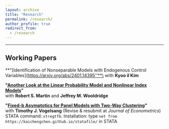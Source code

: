 ```yaml
---
layout: archive
title: "Research"
permalink: /research/
author_profile: true
redirect_from:
  - /research
---
```



<hr>

## Working Papers
**"[Identification of Nonseparable Models with Endogenous Control Variables](https://arxiv.org/abs/2401.14395''**\
with **Kyoo il Kim**

 **"[Another Look at the Linear Probability Model and Nonlinear Index Models](https://arxiv.org/abs/2308.15338)"**\
 with **Robert S. Martin** and **Jeffrey M. Wooldridge**

 **"[Fixed-b Asymptotics for Panel Models with Two-Way Clustering](https://arxiv.org/abs/2309.08707)"**\
with **Timothy J. Vogelsang** (Revise & resubmit at *Journal of Econometrics*) \
STATA command: ``xtregtfb``. Installation: type ``net from https://kaichengchen.github.io/statafile/`` in STATA

